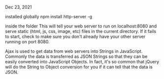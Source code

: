Dec 23, 2021

installed globally
npm install http-server -g

inside the folder
This will tell your web server to run on localhost:8080 and serve static (html, js, css, image, etc) files in the current directory. If it fails to start, check to make sure you don't already have your other server running on port 8080.

 Ajax is used to get data from web servers into Strings in JavaScript. Commonly the data is transferred as JSON Strings so that they can be easily converted into JavaScript Objects. In fact, it's so common that jQuery will do the String to Object conversion for you if it can tell that the data is JSON.